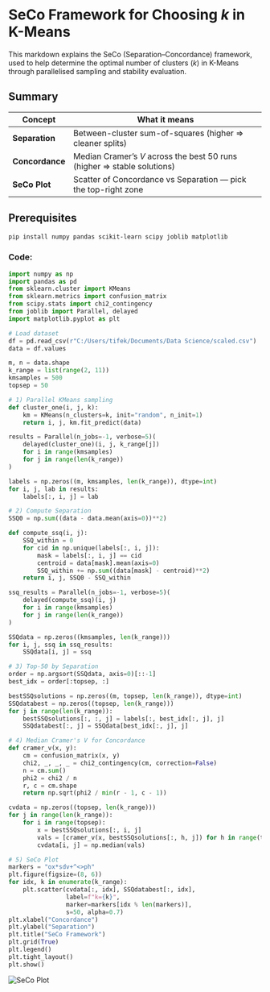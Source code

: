# SeCo Framework for Choosing *k* in K-Means

This markdown explains the SeCo (Separation–Concordance) framework, used to help determine the optimal number of clusters (*k*) in K-Means through parallelised sampling and stability evaluation.

## Summary

| Concept         | What it means                                                            |
|-----------------|--------------------------------------------------------------------------|
| **Separation**  | Between-cluster sum-of-squares (higher ⇒ cleaner splits)                 |
| **Concordance** | Median Cramer’s *V* across the best 50 runs (higher ⇒ stable solutions)  |
| **SeCo Plot**   | Scatter of Concordance vs Separation — pick the top-right zone           |

## Prerequisites

```bash
pip install numpy pandas scikit-learn scipy joblib matplotlib

```


### Code:

```python 
import numpy as np
import pandas as pd
from sklearn.cluster import KMeans
from sklearn.metrics import confusion_matrix
from scipy.stats import chi2_contingency
from joblib import Parallel, delayed
import matplotlib.pyplot as plt

# Load dataset
df = pd.read_csv(r"C:/Users/tifek/Documents/Data Science/scaled.csv")
data = df.values

m, n = data.shape
k_range = list(range(2, 11))
kmsamples = 500
topsep = 50

# 1) Parallel KMeans sampling
def cluster_one(i, j, k):
    km = KMeans(n_clusters=k, init="random", n_init=1)
    return i, j, km.fit_predict(data)

results = Parallel(n_jobs=-1, verbose=5)(
    delayed(cluster_one)(i, j, k_range[j])
    for i in range(kmsamples)
    for j in range(len(k_range))
)

labels = np.zeros((m, kmsamples, len(k_range)), dtype=int)
for i, j, lab in results:
    labels[:, i, j] = lab

# 2) Compute Separation
SSQ0 = np.sum((data - data.mean(axis=0))**2)

def compute_ssq(i, j):
    SSQ_within = 0
    for cid in np.unique(labels[:, i, j]):
        mask = labels[:, i, j] == cid
        centroid = data[mask].mean(axis=0)
        SSQ_within += np.sum((data[mask] - centroid)**2)
    return i, j, SSQ0 - SSQ_within

ssq_results = Parallel(n_jobs=-1, verbose=5)(
    delayed(compute_ssq)(i, j)
    for i in range(kmsamples)
    for j in range(len(k_range))
)

SSQdata = np.zeros((kmsamples, len(k_range)))
for i, j, ssq in ssq_results:
    SSQdata[i, j] = ssq

# 3) Top-50 by Separation
order = np.argsort(SSQdata, axis=0)[::-1]
best_idx = order[:topsep, :]

bestSSQsolutions = np.zeros((m, topsep, len(k_range)), dtype=int)
SSQdatabest = np.zeros((topsep, len(k_range)))
for j in range(len(k_range)):
    bestSSQsolutions[:, :, j] = labels[:, best_idx[:, j], j]
    SSQdatabest[:, j] = SSQdata[best_idx[:, j], j]

# 4) Median Cramer's V for Concordance
def cramer_v(x, y):
    cm = confusion_matrix(x, y)
    chi2, _, _, _ = chi2_contingency(cm, correction=False)
    n = cm.sum()
    phi2 = chi2 / n
    r, c = cm.shape
    return np.sqrt(phi2 / min(r - 1, c - 1))

cvdata = np.zeros((topsep, len(k_range)))
for j in range(len(k_range)):
    for i in range(topsep):
        x = bestSSQsolutions[:, i, j]
        vals = [cramer_v(x, bestSSQsolutions[:, h, j]) for h in range(topsep) if h != i]
        cvdata[i, j] = np.median(vals)

# 5) SeCo Plot
markers = "ox*sdv+^<>ph"
plt.figure(figsize=(8, 6))
for idx, k in enumerate(k_range):
    plt.scatter(cvdata[:, idx], SSQdatabest[:, idx],
                label=f"k={k}",
                marker=markers[idx % len(markers)],
                s=50, alpha=0.7)
plt.xlabel("Concordance")
plt.ylabel("Separation")
plt.title("SeCo Framework")
plt.grid(True)
plt.legend()
plt.tight_layout()
plt.show()
```

![SeCo Plot](images\output.png)


